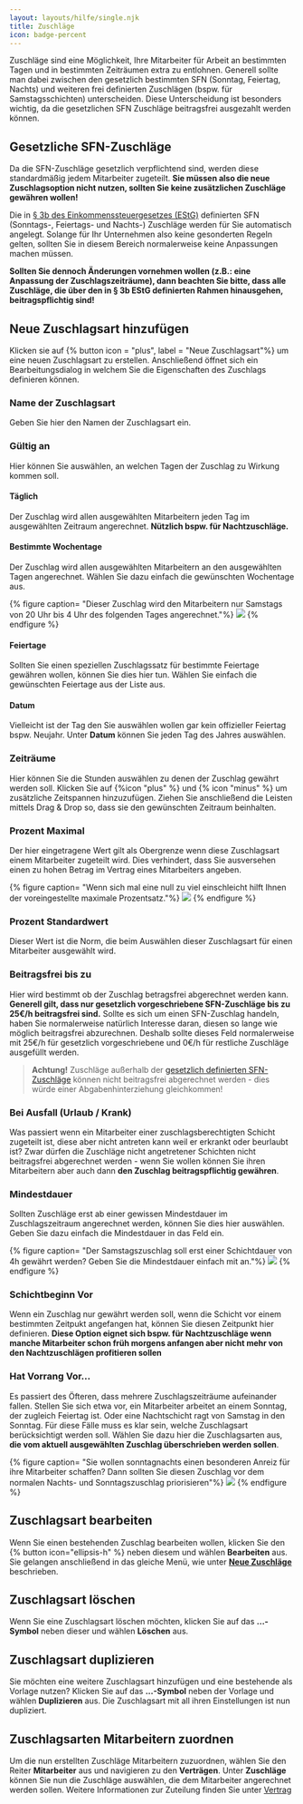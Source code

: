 ```yaml
---
layout: layouts/hilfe/single.njk
title: Zuschläge
icon: badge-percent
---
```


Zuschläge sind eine Möglichkeit, Ihre Mitarbeiter für Arbeit an bestimmten Tagen und in bestimmten Zeiträumen extra zu entlohnen. Generell sollte man dabei zwischen den gesetzlich bestimmten SFN (Sonntag, Feiertag, Nachts) und weiteren frei definierten Zuschlägen (bspw. für Samstagsschichten) unterscheiden. Diese Unterscheidung ist besonders wichtig, da die gesetzlichen SFN Zuschläge beitragsfrei ausgezahlt werden können. 

## Gesetzliche SFN-Zuschläge

Da die SFN-Zuschläge gesetzlich verpflichtend sind, werden diese standardmäßig jedem Mitarbeiter zugeteilt. **Sie müssen also die neue Zuschlagsoption nicht nutzen, sollten Sie keine zusätzlichen Zuschläge gewähren wollen!**

Die in [§ 3b des Einkommenssteuergesetzes (EStG)](https://www.gesetze-im-internet.de/estg/__3b.html) definierten SFN (Sonntags-, Feiertags- und Nachts-) Zuschläge werden für Sie automatisch angelegt. Solange für Ihr Unternehmen also keine gesonderten Regeln gelten, sollten Sie in diesem Bereich normalerweise keine Anpassungen machen müssen.

**Sollten Sie dennoch Änderungen vornehmen wollen (z.B.: eine Anpassung der Zuschlagszeiträume), dann beachten Sie bitte, dass alle Zuschläge, die über den in § 3b EStG definierten Rahmen hinausgehen, beitragspflichtig sind!**

## Neue Zuschlagsart hinzufügen

Klicken sie auf {% button icon = "plus", label = "Neue Zuschlagsart"%} um eine neuen Zuschlagsart zu erstellen. Anschließend öffnet sich ein Bearbeitungsdialog in welchem Sie die Eigenschaften des Zuschlags definieren können. 

### Name der Zuschlagsart

Geben Sie hier den Namen der Zuschlagsart ein.

### Gültig an

Hier können Sie auswählen, an welchen Tagen der Zuschlag zu Wirkung kommen soll. 

#### Täglich

Der Zuschlag wird allen ausgewählten Mitarbeitern jeden Tag im ausgewählten Zeitraum angerechnet. **Nützlich bspw. für Nachtzuschläge.**

#### Bestimmte Wochentage

Der Zuschlag wird allen ausgewählten Mitarbeitern an den ausgewählten Tagen angerechnet. Wählen Sie dazu einfach die gewünschten Wochentage aus. 

{% figure caption= "Dieser Zuschlag wird den Mitarbeitern nur Samstags von 20 Uhr bis 4 Uhr des folgenden Tages angerechnet."%}
<img src = "samstagnacht.webp">
{% endfigure %}

#### Feiertage

Sollten Sie einen speziellen Zuschlagssatz für bestimmte Feiertage gewähren wollen, können Sie dies hier tun. Wählen Sie einfach die gewünschten Feiertage aus der Liste aus. 

#### Datum 

Vielleicht ist der Tag den Sie auswählen wollen gar kein offizieller Feiertag bspw. Neujahr. Unter **Datum** können Sie jeden Tag des Jahres auswählen. 

### Zeiträume

Hier können Sie die Stunden auswählen zu denen der Zuschlag gewährt werden soll. Klicken Sie auf {%icon "plus" %} und {% icon "minus" %} um zusätzliche Zeitspannen hinzuzufügen. Ziehen Sie anschließend die Leisten mittels Drag & Drop so, dass sie den gewünschten Zeitraum beinhalten. 

### Prozent Maximal

Der hier eingetragene Wert gilt als Obergrenze wenn diese Zuschlagsart einem Mitarbeiter zugeteilt wird. Dies verhindert, dass Sie ausversehen einen zu hohen Betrag im Vertrag eines Mitarbeiters angeben. 

{% figure caption= "Wenn sich mal eine null zu viel einschleicht hilft Ihnen der voreingestellte maximale Prozentsatz."%}
<img src ="maximale_prozent.webp">
{% endfigure %}

### Prozent Standardwert

Dieser Wert ist die Norm, die beim Auswählen dieser Zuschlagsart für einen Mitarbeiter ausgewählt wird.

### Beitragsfrei bis zu

Hier wird bestimmt ob der Zuschlag betragsfrei abgerechnet werden kann. **Generell gilt, dass nur gesetzlich vorgeschriebene SFN-Zuschläge bis zu 25€/h beitragsfrei sind.** Sollte es sich um einen SFN-Zuschlag handeln, haben Sie normalerweise natürlich Interesse daran, diesen so lange wie möglich beitragsfrei abzurechnen. Deshalb sollte dieses Feld normalerweise mit 25€/h für gesetzlich vorgeschriebene und 0€/h für restliche Zuschläge ausgefüllt werden. 

> **Achtung!** Zuschläge außerhalb der [gesetzlich definierten SFN-Zuschläge](https://www.gesetze-im-internet.de/estg/__3b.html) können nicht beitragsfrei abgerechnet werden - dies würde einer Abgabenhinterziehung gleichkommen!

### Bei Ausfall (Urlaub / Krank)

Was passiert wenn ein Mitarbeiter einer zuschlagsberechtigten Schicht zugeteilt ist, diese aber nicht antreten kann weil er erkrankt oder beurlaubt ist? Zwar dürfen die Zuschläge nicht angetretener Schichten nicht beitragsfrei abgerechnet werden - wenn Sie wollen können Sie ihren Mitarbeitern aber auch dann **den Zuschlag beitragspflichtig gewähren**. 

### Mindestdauer

Sollten Zuschläge erst ab einer gewissen Mindestdauer im Zuschlagszeitraum angerechnet werden, können Sie dies hier auswählen. Geben Sie dazu einfach die Mindestdauer in das Feld ein. 

{% figure caption= "Der Samstagszuschlag soll erst einer Schichtdauer von 4h gewährt werden? Geben Sie die Mindestdauer einfach mit an."%}
<img src ="mindestdauer.webp">
{% endfigure %}

### Schichtbeginn Vor

Wenn ein Zuschlag nur gewährt werden soll, wenn die Schicht vor einem bestimmten Zeitpukt angefangen hat, können Sie diesen Zeitpunkt hier definieren. **Diese Option eignet sich bspw. für Nachtzuschläge wenn manche Mitarbeiter schon früh morgens anfangen aber nicht mehr von den Nachtzuschlägen profitieren sollen**

### Hat Vorrang Vor...

Es passiert des Öfteren, dass mehrere Zuschlagszeiträume aufeinander fallen. Stellen Sie sich etwa vor, ein Mitarbeiter arbeitet an einem Sonntag, der zugleich Feiertag ist. Oder eine Nachtschicht ragt von Samstag in den Sonntag. Für diese Fälle muss es klar sein, welche Zuschlagsart berücksichtigt werden soll. Wählen Sie dazu hier die Zuschlagsarten aus, **die vom aktuell ausgewählten Zuschlag überschrieben werden sollen**. 

{% figure caption= "Sie wollen sonntagnachts einen besonderen Anreiz für ihre Mitarbeiter schaffen? Dann sollten Sie diesen Zuschlag vor dem normalen Nachts- und Sonntagszuschlag priorisieren"%}
<img src =  "vorrang.webp">
{% endfigure %}

## Zuschlagsart bearbeiten

Wenn Sie einen bestehenden Zuschlag bearbeiten wollen, klicken Sie den {% button icon="ellipsis-h" %} neben diesem und wählen **Bearbeiten** aus. Sie gelangen anschließend in das gleiche Menü, wie unter [**Neue Zuschläge**](#neue-zuschlagsart-hinzufügen) beschrieben. 

## Zuschlagsart löschen

Wenn Sie eine Zuschlagsart löschen möchten, klicken Sie auf das **...-Symbol** neben dieser und wählen **Löschen** aus.

## Zuschlagsart duplizieren

Sie möchten eine weitere Zuschlagsart hinzufügen und eine bestehende als Vorlage nutzen? Klicken Sie auf das **...-Symbol** neben der Vorlage und wählen **Duplizieren** aus. Die Zuschlagsart mit all ihren Einstellungen ist nun dupliziert. 

## Zuschlagsarten Mitarbeitern zuordnen

Um die nun erstellten Zuschläge Mitarbeitern zuzuordnen, wählen Sie den Reiter **Mitarbeiter** aus und navigieren zu den **Verträgen**. Unter **Zuschläge** können Sie nun die Zuschläge auswählen, die dem Mitarbeiter angerechnet werden sollen. Weitere Informationen zur Zuteilung finden Sie unter [Vertrag](/hilfe/handbuch/mitarbeiter/vertrag)

